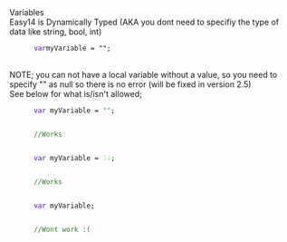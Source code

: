 <head>
   <link rel="stylesheet" type="text/css" href="https://mervinpais.github.io/Easy14_Programing_language/style.css">
</head>
<body class="dark_body">
   <head1> Variables </head1>
   <br>
   <para>Easy14 is Dynamically Typed (AKA you dont need to specifiy the type of data like string, bool, int)</para>
   <br>
   <div class="code">
      <code class="language-csharp">
      <a style="color: #5016c5;">var</a>myVariable = "";
      </code>
   </div>
   <br>
   <para>NOTE; you can not have a local variable without a value, so you need to specify "" as null so there is no error (will be fixed in version 2.5)</para>
   <br>
   <para>See below for what is/isn't allowed;</para>
   <br>
   <div class="code">
      <code class="language-csharp">
      <a style="color: #5016c5;">var</a> myVariable = <a style="color: #409438;">""</a>;
      </code>
   </div>
   <div class="code">
      <code class="language-csharp">
      <a style="color: #387632;">//Works</a>
      </code>
   </div>
   <div class="code">
      <code class="language-csharp">
      <a style="color: #5016c5;">var</a> myVariable = <a style="color: #bce4b9;">14</a>;
      </code>
   </div>
   <div class="code">
      <code class="language-csharp">
      <a style="color: #387632;">//Works</a>
      </code>
   </div>
   <div class="code">
      <code class="language-csharp">
      <a style="color: #5016c5;">var</a> myVariable;
      </code>
   </div>
   <div class="code">
      <code class="language-csharp">
      <a style="color: #387632;">//Wont work :(</a>
      </code>
   </div>
   <br>
</body>